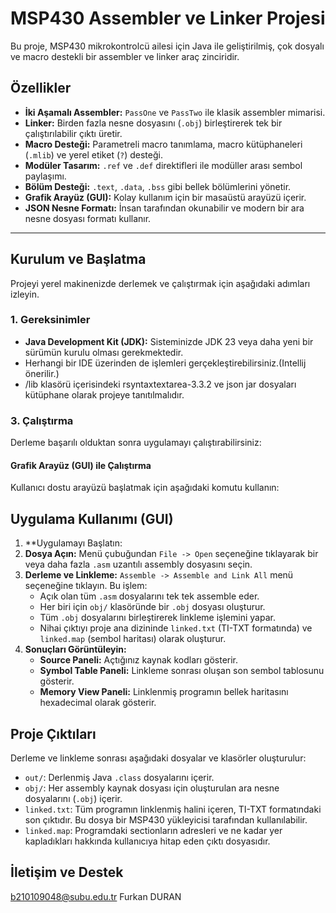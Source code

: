 # MSP430 Assembler ve Linker Projesi

Bu proje, MSP430 mikrokontrolcü ailesi için Java ile geliştirilmiş, çok dosyalı ve macro destekli bir assembler ve linker araç zinciridir.

## Özellikler

- **İki Aşamalı Assembler:** `PassOne` ve `PassTwo` ile klasik assembler mimarisi.
- **Linker:** Birden fazla nesne dosyasını (`.obj`) birleştirerek tek bir çalıştırılabilir çıktı üretir.
- **Macro Desteği:** Parametreli macro tanımlama, macro kütüphaneleri (`.mlib`) ve yerel etiket (`?`) desteği.
- **Modüler Tasarım:** `.ref` ve `.def` direktifleri ile modüller arası sembol paylaşımı.
- **Bölüm Desteği:** `.text`, `.data`, `.bss` gibi bellek bölümlerini yönetir.
- **Grafik Arayüz (GUI):** Kolay kullanım için bir masaüstü arayüzü içerir.
- **JSON Nesne Formatı:** İnsan tarafından okunabilir ve modern bir ara nesne dosyası formatı kullanır.

---

## Kurulum ve Başlatma

Projeyi yerel makinenizde derlemek ve çalıştırmak için aşağıdaki adımları izleyin.

### 1. Gereksinimler

- **Java Development Kit (JDK):** Sisteminizde JDK 23 veya daha yeni bir sürümün kurulu olması gerekmektedir.
- Herhangi bir IDE üzerinden de işlemleri gerçekleştirebilirsiniz.(Intellij önerilir.)
- /lib klasörü içerisindeki rsyntaxtextarea-3.3.2 ve json jar dosyaları kütüphane olarak projeye tanıtılmalıdır.

### 3. Çalıştırma

Derleme başarılı olduktan sonra uygulamayı çalıştırabilirsiniz:

#### Grafik Arayüz (GUI) ile Çalıştırma

Kullanıcı dostu arayüzü başlatmak için aşağıdaki komutu kullanın:


## Uygulama Kullanımı (GUI)

1.  **Uygulamayı Başlatın:
2.  **Dosya Açın:** Menü çubuğundan `File -> Open` seçeneğine tıklayarak bir veya daha fazla `.asm` uzantılı assembly dosyasını seçin.
3.  **Derleme ve Linkleme:** `Assemble -> Assemble and Link All` menü seçeneğine tıklayın. Bu işlem:
    -   Açık olan tüm `.asm` dosyalarını tek tek assemble eder.
    -   Her biri için `obj/` klasöründe bir `.obj` dosyası oluşturur.
    -   Tüm `.obj` dosyalarını birleştirerek linkleme işlemini yapar.
    -   Nihai çıktıyı proje ana dizininde `linked.txt` (TI-TXT formatında) ve `linked.map` (sembol haritası) olarak oluşturur.
4.  **Sonuçları Görüntüleyin:**
    -   **Source Paneli:** Açtığınız kaynak kodları gösterir.
    -   **Symbol Table Paneli:** Linkleme sonrası oluşan son sembol tablosunu gösterir.
    -   **Memory View Paneli:** Linklenmiş programın bellek haritasını hexadecimal olarak gösterir.

## Proje Çıktıları

Derleme ve linkleme sonrası aşağıdaki dosyalar ve klasörler oluşturulur:

-   `out/`: Derlenmiş Java `.class` dosyalarını içerir.
-   `obj/`: Her assembly kaynak dosyası için oluşturulan ara nesne dosyalarını (`.obj`) içerir.
-   `linked.txt`: Tüm programın linklenmiş halini içeren, TI-TXT formatındaki son çıktıdır. Bu dosya bir MSP430 yükleyicisi tarafından kullanılabilir.
-   `linked.map`: Programdaki sectionların adresleri ve ne kadar yer kapladıkları hakkında kullanıcıya hitap eden çıktı dosyasıdır.

## İletişim ve Destek

b210109048@subu.edu.tr
Furkan DURAN
